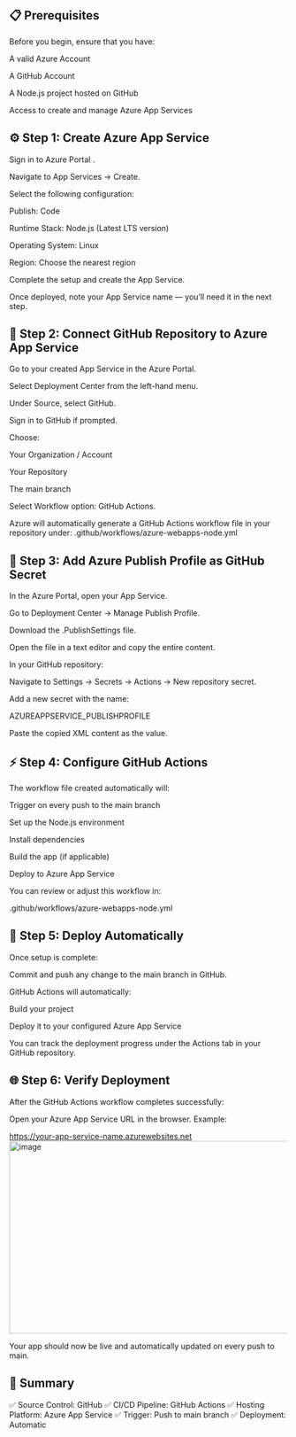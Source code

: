 📋 Prerequisites
-------------------------------------------------------------------------------------
Before you begin, ensure that you have:

A valid Azure Account

A GitHub Account

A Node.js project hosted on GitHub

Access to create and manage Azure App Services

⚙️ Step 1: Create Azure App Service
----------------------------------------------------------------------------------------
Sign in to Azure Portal
.

Navigate to App Services → Create.

Select the following configuration:

Publish: Code

Runtime Stack: Node.js (Latest LTS version)

Operating System: Linux

Region: Choose the nearest region

Complete the setup and create the App Service.

Once deployed, note your App Service name — you’ll need it in the next step.

🔄 Step 2: Connect GitHub Repository to Azure App Service
-------------------------------------------------------------------------------------------------
Go to your created App Service in the Azure Portal.

Select Deployment Center from the left-hand menu.

Under Source, select GitHub.

Sign in to GitHub if prompted.

Choose:

Your Organization / Account

Your Repository

The main branch

Select Workflow option: GitHub Actions.

Azure will automatically generate a GitHub Actions workflow file in your repository under:
.github/workflows/azure-webapps-node.yml

🔐 Step 3: Add Azure Publish Profile as GitHub Secret
-----------------------------------------------------------------------------------------------------------------
In the Azure Portal, open your App Service.

Go to Deployment Center → Manage Publish Profile.

Download the .PublishSettings file.

Open the file in a text editor and copy the entire content.

In your GitHub repository:

Navigate to Settings → Secrets → Actions → New repository secret.

Add a new secret with the name:

AZUREAPPSERVICE_PUBLISHPROFILE


Paste the copied XML content as the value.

⚡ Step 4: Configure GitHub Actions
---------------------------------------------------------------------------------------------------------------
The workflow file created automatically will:

Trigger on every push to the main branch

Set up the Node.js environment

Install dependencies

Build the app (if applicable)

Deploy to Azure App Service

You can review or adjust this workflow in:

.github/workflows/azure-webapps-node.yml

🚀 Step 5: Deploy Automatically
--------------------------------------------------------------------------------------------------------------
Once setup is complete:

Commit and push any change to the main branch in GitHub.

GitHub Actions will automatically:

Build your project

Deploy it to your configured Azure App Service

You can track the deployment progress under the Actions tab in your GitHub repository.

🌐 Step 6: Verify Deployment
-------------------------------------------------------------------------------------------------------------------------------------------------
After the GitHub Actions workflow completes successfully:

Open your Azure App Service URL in the browser.
Example:

https://your-app-service-name.azurewebsites.net
<img width="795" height="348" alt="image" src="https://github.com/user-attachments/assets/744aa460-4709-467b-837e-38441edfc555" />




Your app should now be live and automatically updated on every push to main.

🧾 Summary
--------------------------------------------------------------------------------------------------------------------------------------------------------
✅ Source Control: GitHub
✅ CI/CD Pipeline: GitHub Actions
✅ Hosting Platform: Azure App Service
✅ Trigger: Push to main branch
✅ Deployment: Automatic
